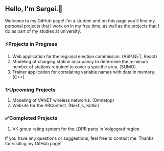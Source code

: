## Hello, I'm Sergei.👋


Welcome to my GitHub page! I'm a student and on this page you'll find my personal projects that I work on in my free time, as well as the projects that I do as part of my studies at university. 

### ⚡Projects in Progress
1. Web application for the regional election commission. (ASP.NET, React)
2. Modeling of charging station occupancy to determine the minimum number of stations required to cover a specific area. (SUMO)
3. Trainer application for correlating variable names with data in memory. (C++)
### ✨Upcoming Projects
1. Modeling of VANET wireless networks. (Omnetpp)
2. Website for the ARContest. (Next.js, Kotlin)
### ✅Completed Projects
1. VK group rating system for the LDPR party in Volgograd region.

If you have any questions or suggestions, feel free to contact me. Thanks for visiting my GitHub page!
